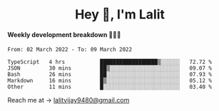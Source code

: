 <h1 align="center">Hey 👋, I'm Lalit</h1>

#### Weekly development breakdown 👨🏻‍💻
<!--START_SECTION:waka-->

```text
From: 02 March 2022 - To: 09 March 2022

TypeScript   4 hrs           ██████████████████▒░░░░░░   72.72 %
JSON         30 mins         ██▒░░░░░░░░░░░░░░░░░░░░░░   09.07 %
Bash         26 mins         ██░░░░░░░░░░░░░░░░░░░░░░░   07.93 %
Markdown     16 mins         █▒░░░░░░░░░░░░░░░░░░░░░░░   05.12 %
Other        11 mins         █░░░░░░░░░░░░░░░░░░░░░░░░   03.40 %
```

<!--END_SECTION:waka-->

Reach me at → lalitvijay9480@gmail.com
